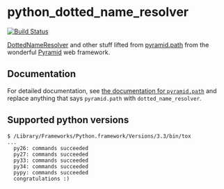 python_dotted_name_resolver
===========================

[![Build
Status](https://travis-ci.org/msabramo/python_dotted_name_resolver.svg?branch=master)](https://travis-ci.org/msabramo/python_dotted_name_resolver)

[DottedNameResolver](http://docs.pylonsproject.org/projects/pyramid/en/latest/api/path.html#pyramid.path.DottedNameResolver)
and other stuff lifted from
[pyramid.path](http://docs.pylonsproject.org/projects/pyramid/en/latest/api/path.html)
from the wonderful
[Pyramid](http://docs.pylonsproject.org/projects/pyramid/) web framework.


Documentation
-------------

For detailed documentation, see [the documentation for
`pyramid.path`](http://docs.pylonsproject.org/projects/pyramid/en/latest/api/path.html)
and replace anything that says `pyramid.path` with
`dotted_name_resolver`.


Supported python versions
-------------------------

```
$ /Library/Frameworks/Python.framework/Versions/3.3/bin/tox
...
  py26: commands succeeded
  py27: commands succeeded
  py33: commands succeeded
  py34: commands succeeded
  pypy: commands succeeded
  congratulations :)
```

